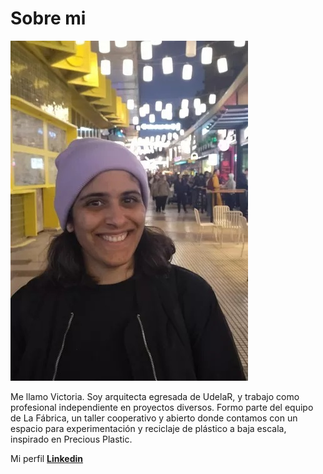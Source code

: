 # Sobre mi

![](../images/vico.jpg)

Me llamo Victoria. Soy arquitecta egresada de UdelaR, y trabajo como profesional independiente en proyectos diversos. Formo parte del equipo de La Fábrica, un taller cooperativo y abierto donde contamos con un espacio para experimentación y reciclaje de plástico a baja escala, inspirado en Precious Plastic.

Mi perfil **[Linkedin](https://www.linkedin.com/in/victoria-garcia3086/)**
